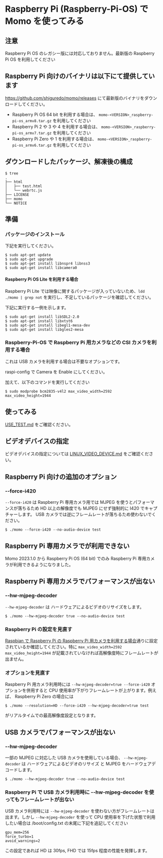 # Raspberry Pi (Raspberry-Pi-OS) で Momo を使ってみる

## 注意

Raspberry Pi OS のレガシー版には対応しておりません。最新版の Raspberry Pi OS を利用してください

## Raspberry Pi 向けのバイナリは以下にて提供しています

https://github.com/shiguredo/momo/releases にて最新版のバイナリをダウンロードしてください。

- Raspberry Pi OS 64 bit を利用する場合は、 `momo-<VERSION>_raspberry-pi-os_armv8.tar.gz` を利用してください
- Raspberry Pi 2 や 3 や 4 を利用する場合は、 `momo-<VERSION>_raspberry-pi-os_armv7.tar.gz` を利用してください
- Raspberry Pi Zero や 1 を利用する場合は、 `momo-<VERSION>_raspberry-pi-os_armv6.tar.gz` を利用してください

## ダウンロードしたパッケージ、解凍後の構成

```
$ tree
.
├── html
│   ├── test.html
│   └── webrtc.js
├── LICENSE
├── momo
└── NOTICE
```

## 準備

### パッケージのインストール

下記を実行してください。

```
$ sudo apt-get update
$ sudo apt-get upgrade
$ sudo apt-get install libnspr4 libnss3
$ sudo apt-get install libcamera0
```

#### Raspberry Pi OS Lite を利用する場合

Raspberry Pi Lite では映像に関するパッケージが入っていないため、`ldd ./momo | grep not` を実行し、不足しているパッケージを確認してください。

下記に実行する一例を示します。

```
$ sudo apt-get install libSDL2-2.0
$ sudo apt-get install libxtst6
$ sudo apt-get install libegl1-mesa-dev
$ sudo apt-get install libgles2-mesa
```

### Raspberry-Pi-OS で Raspberry Pi 用カメラなどの CSI カメラを利用する場合

これは USB カメラを利用する場合は不要なオプションです。

raspi-config で Camera を Enable にしてください。

加えて、以下のコマンドを実行してください

```
$ sudo modprobe bcm2835-v4l2 max_video_width=2592 max_video_height=1944
```

## 使ってみる

[USE_TEST.md](USE_TEST.md) をご確認ください。

## ビデオデバイスの指定

ビデオデバイスの指定については [LINUX_VIDEO_DEVICE.md](LINUX_VIDEO_DEVICE.md) をご確認ください。

## Raspberry Pi 向けの追加のオプション

### --force-i420

`--force-i420` は Raspberry Pi 専用カメラ用では MJPEG を使うとパフォーマンスが落ちるため HD 以上の解像度でも MJPEG にせず強制的に I420 でキャプチャーします。
USB カメラでは逆にフレームレートが落ちるため使わないでください。

```shell
$ ./momo --force-i420 --no-audio-device test
```

## Raspberry Pi 専用カメラでが利用できない

Momo 2023.1.0 から Raspberry Pi OS (64 bit) でのみ Raspberry Pi 専用カメラが利用できるようになりました。

## Raspberry Pi 専用カメラでパフォーマンスが出ない

### --hw-mjpeg-decoder

`--hw-mjpeg-decoder` は ハードウェアによるビデオのリサイズをします。

```shell
$ ./momo --hw-mjpeg-decoder true --no-audio-device test
```

### Raspberry Pi の設定を見直す

[Raspbian で Raspberry Pi の Raspberry Pi 用カメラを利用する場合](#raspbian-で-raspberry-pi-の-raspberry-pi-用カメラを利用する場合)通りに設定されているか確認してください。特に `max_video_width=2592 max_video_height=1944` が記載されていなければ高解像度時にフレームレートが出ません。

### オプションを見直す

Raspberry Pi 用カメラ利用時には `--hw-mjpeg-decoder=true --force-i420` オプションを併用すると CPU 使用率が下がりフレームレートが上がります。例えば、 Raspberry Pi Zero の場合には

```shell
$ ./momo --resolution=HD --force-i420 --hw-mjpeg-decoder=true test
```

がリアルタイムでの最高解像度設定となります。

## USB カメラでパフォーマンスが出ない

### --hw-mjpeg-decoder

一部の MJPEG に対応した USB カメラを使用している場合、 `--hw-mjpeg-decoder` は ハードウェアによるビデオのリサイズ と MJPEG をハードウェアデコードします。

```shell
$ ./momo --hw-mjpeg-decoder true --no-audio-device test
```

### Raspberry Pi で USB カメラ利用時に --hw-mjpeg-decoder を使ってもフレームレートが出ない

USB カメラ利用時には `--hw-mjpeg-decoder` を使わない方がフレームレートは出ます。しかし `--hw-mjpeg-decoder` を使って CPU 使用率を下げた状態で利用したい場合は /boot/config.txt の末尾に下記を追記してください

```
gpu_mem=256
force_turbo=1
avoid_warnings=2
```

この設定であれば HD は 30fps, FHD では 15fps 程度の性能を発揮します。
